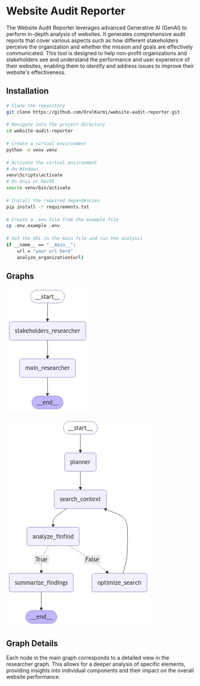 # Website Audit Reporter

The Website Audit Reporter leverages advanced Generative AI (GenAI) to perform in-depth analysis of websites. It generates comprehensive audit reports that cover various aspects such as how different stakeholders perceive the organization and whether the mission and goals are effectively communicated. This tool is designed to help non-profit organizations and stakeholders see and understand the performance and user experience of their websites, enabling them to identify and address issues to improve their website's effectiveness.

## Installation

```bash
# Clone the repository
git clone https://github.com/OrelKarmi/website-audit-reporter.git

# Navigate into the project directory
cd website-audit-reporter

# Create a virtual environment
python -m venv venv

# Activate the virtual environment
# On Windows
venv\Scripts\activate
# On Unix or MacOS
source venv/bin/activate

# Install the required dependencies
pip install -r requirements.txt

# Create a .env file from the example file
cp .env.example .env

# Set the URL in the main file and run the analysis
if __name__ == "__main__":
    url = "your url here"
    analyze_organization(url)
```

## Graphs

![Main Graph](images/main_graph.png)

![Researcher Graph](images/researcher_graph.png)

## Graph Details

Each node in the main graph corresponds to a detailed view in the researcher graph. This allows for a deeper analysis of specific elements, providing insights into individual components and their impact on the overall website performance.